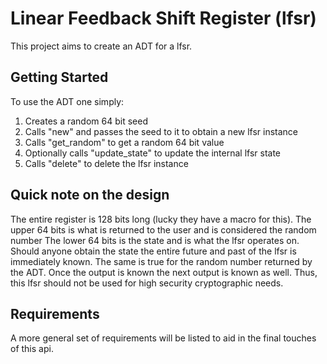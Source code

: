# Linear Feedback Shift Register (lfsr)
This project aims to create an ADT for a lfsr.

## Getting Started
To use the ADT one simply:
1. Creates a random 64 bit seed
2. Calls "new" and passes the seed to it to obtain a new lfsr instance
3. Calls "get_random" to get a random 64 bit value
4. Optionally calls "update_state" to update the internal lfsr state
4. Calls "delete" to delete the lfsr instance

## Quick note on the design
The entire register is 128 bits long (lucky they have a macro for this). The
upper 64 bits is what is returned to the user and is considered the random number
The lower 64 bits is the state and is what the lfsr operates on. Should anyone
obtain the state the entire future and past of the lfsr is immediately known.
The same is true for the random number returned by the ADT. Once the output is
known the next output is known as well. Thus, this lfsr should not be used for
high security cryptographic needs.

## Requirements
A more general set of requirements will be listed to aid in the final touches
of this api.
